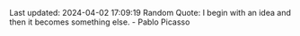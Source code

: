 Last updated: 2024-04-02 17:09:19
Random Quote: I begin with an idea and then it becomes something else. - Pablo Picasso
